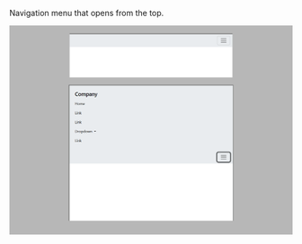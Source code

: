 Navigation menu that opens from the top.

<img src="screenshot.png" alt="webkit-pro" style="width: 800px;">